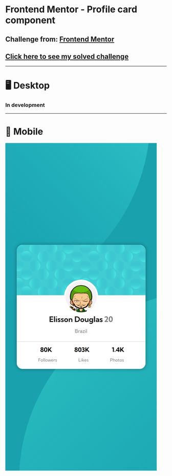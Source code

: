 # Frontend Mentor - Profile card component

## Challenge from: [Frontend Mentor](https://www.frontendmentor.io/)
## [Click here to see my solved challenge](https://elissondouglas.github.io/profile-card)
***

# 🖥 Desktop

### In development

***

# 📱 Mobile
![preview](/design/my-result-preview-mobile.png)
